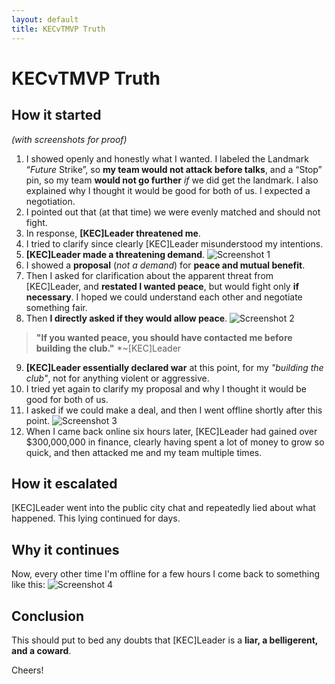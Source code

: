 ```yaml
---
layout: default
title: KECvTMVP Truth
---
```


# KECvTMVP Truth

## How it started
_(with screenshots for proof)_

1. I showed openly and honestly what I wanted. I labeled the Landmark “*Future* Strike”, so **my team would not attack before talks**, and a “Stop” pin, so my team **would not go further** *if* we did get the landmark. I also explained why I thought it would be good for both of us. I expected a negotiation.
2. I pointed out that (at that time) we were evenly matched and should not fight.
3. In response, **[KEC]Leader threatened me**.
4. I tried to clarify since clearly [KEC]Leader misunderstood my intentions.
5. **[KEC]Leader made a threatening demand**.
![Screenshot 1](screenshot_1.png)
6. I showed a **proposal** (*not a demand*) for **peace and mutual benefit**.
7. Then I asked for clarification about the apparent threat from [KEC]Leader, and **restated I wanted peace**, but would fight only **if necessary**. I hoped we could understand each other and negotiate something fair.
8. Then **I directly asked if they would allow peace**.
![Screenshot 2](screenshot_2.png)

> **"If you wanted peace, you should have contacted me before building the club."** *~[KEC]Leader

9. **[KEC]Leader essentially declared war** at this point, for my *"building the club"*, not for anything violent or aggressive.
10. I tried yet again to clarify my proposal and why I thought it would be good for both of us.
11. I asked if we could make a deal, and then I went offline shortly after this point.
![Screenshot 3](screenshot_3.png)
12. When I came back online six hours later, [KEC]Leader had gained over $300,000,000 in finance, clearly having spent a lot of money to grow so quick, and then attacked me and my team multiple times.

## How it escalated

[KEC]Leader went into the public city chat and repeatedly lied about what happened. This lying continued for days.

## Why it continues

Now, every other time I'm offline for a few hours I come back to something like this:
![Screenshot 4](screenshot_4.png) 

## Conclusion

This should put to bed any doubts that [KEC]Leader is a **liar, a belligerent, and a coward**.

Cheers!
